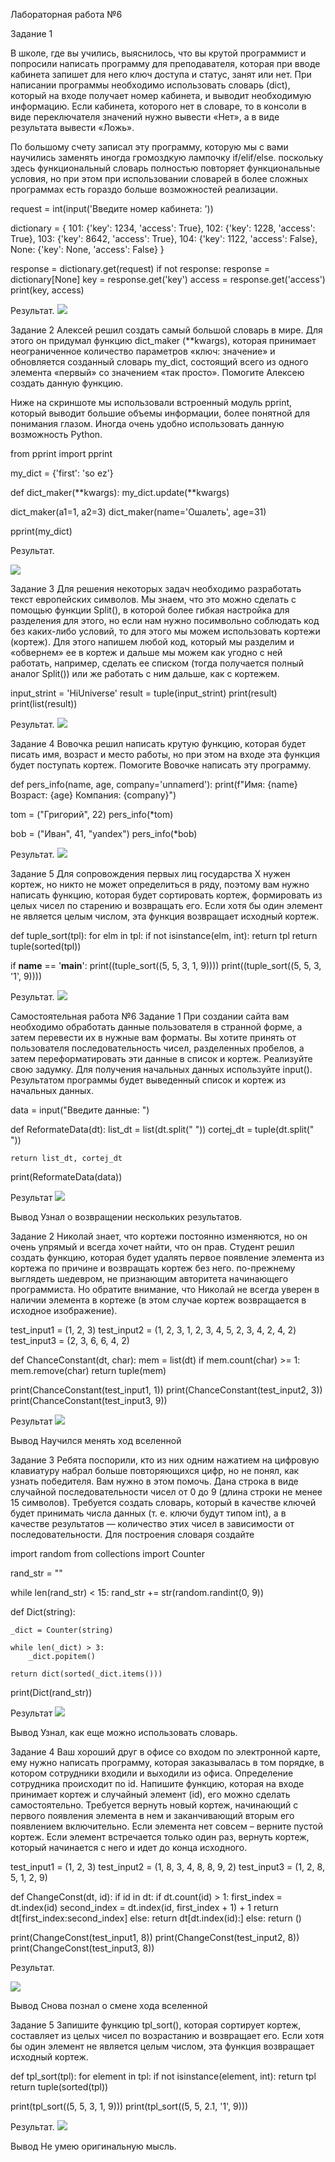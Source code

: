 Лабораторная работа №6

Задание 1

В школе, где вы учились, выяснилось, что вы крутой программист и попросили написать программу для преподавателя, которая при вводе кабинета запишет для него ключ доступа и статус, занят или нет. При написании программы необходимо использовать словарь (dict), который на входе получает номер кабинета, и выводит необходимую информацию. Если кабинета, которого нет в словаре, то в консоли в виде переключателя значений нужно вывести «Нет», а в виде результата вывести «Ложь».

По большому счету записал эту программу, которую мы с вами научились заменять иногда громоздкую лампочку if/elif/else. поскольку здесь функциональный словарь полностью повторяет функциональные условия, но при этом при использовании словарей в более сложных программах есть гораздо больше возможностей реализации.

request = int(input('Введите номер кабинета: '))

dictionary = {
    101: {'key': 1234, 'access': True},
    102: {'key': 1228, 'access': True},
    103: {'key': 8642, 'access': True},
    104: {'key': 1122, 'access': False},
    None: {'key': None, 'access': False}
}

response = dictionary.get(request)
if not response:
    response = dictionary[None]
key = response.get('key')
access = response.get('access')
print(key, access)

Результат.
![](https://github.com/Sheanra/-/assets/140616211/99393841-9b4c-445e-a89b-da73a64f9611)

Задание 2
Алексей решил создать самый большой словарь в мире. Для этого он придумал функцию dict_maker (**kwargs), которая принимает неограниченное количество параметров «ключ: значение» и обновляется созданный словарь my_dict, состоящий всего из одного элемента «первый» со значением «так просто». Помогите Алексею создать данную функцию.

Ниже на скриншоте мы использовали встроенный модуль pprint, который выводит большие объемы информации, более понятной для понимания глазом. Иногда очень удобно использовать данную возможность Python.

from pprint import pprint

my_dict = {'first': 'so ez'}

def dict_maker(**kwargs):
    my_dict.update(**kwargs)

dict_maker(a1=1, a2=3)
dict_maker(name='Ошалеть', age=31)

pprint(my_dict)

Результат.

![](https://github.com/Sheanra/-/assets/140616211/428f7846-ec85-4989-9867-01f407bbcd98)

Задание 3
Для решения некоторых задач необходимо разработать текст европейских символов. Мы знаем, что это можно сделать с помощью функции Split(), в которой более гибкая настройка для разделения для этого, но если нам нужно посимвольно соблюдать код без каких-либо условий, то для этого мы можем использовать кортежи (кортеж). Для этого напишем любой код, который мы разделим и «обвернем» ее в кортеж и дальше мы можем как угодно с ней работать, например, сделать ее списком (тогда получается полный аналог Split()) или же работать с ним дальше, как с кортежем.

input_strint = 'HiUniverse'
result = tuple(input_strint)
print(result)
print(list(result))

Результат.
![](https://github.com/Sheanra/-/assets/140616211/610d752c-a270-4b4b-9031-388a640d3a1e)

Задание 4
Вовочка решил написать крутую функцию, которая будет писать имя, возраст и место работы, но при этом на входе эта функция будет поступать кортеж. Помогите Вовочке написать эту программу.

def pers_info(name, age, company='unnamerd'):
    print(f"Имя: {name} Возраст: {age} Компания: {company}")

tom = ("Григорий", 22)
pers_info(*tom)

bob = ("Иван", 41, "yandex")
pers_info(*bob)

Результат.
![](https://github.com/Sheanra/-/assets/140616211/5041aca1-ec26-4e71-b702-935b6ae7ebc9)


Задание 5
Для сопровождения первых лиц государства X нужен кортеж, но никто не может определиться в ряду, поэтому вам нужно написать функцию, которая будет сортировать кортеж, формировать из целых чисел по старению и возвращать его. Если хотя бы один элемент не является целым числом, эта функция возвращает исходный кортеж.

def tuple_sort(tpl):
    for elm in tpl:
        if not isinstance(elm, int):
            return tpl
    return tuple(sorted(tpl))

if __name__ == '__main__':
    print((tuple_sort((5, 5, 3, 1, 9))))
    print((tuple_sort((5, 5, 3, '1', 9))))
    
Результат.
![](https://github.com/Sheanra/-/assets/140616211/d4402ca1-15b3-46e6-a0c9-80d396e32e8c)

Самостоятельная работа №6
Задание 1
При создании сайта вам необходимо обработать данные пользователя в странной форме, а затем перевести их в нужные вам форматы. Вы хотите принять от пользователя последовательность чисел, разделенных пробелов, а затем переформатировать эти данные в список и кортеж. Реализуйте свою задумку. Для получения начальных данных используйте input(). Результатом программы будет выведенный список и кортеж из начальных данных.

data = input("Введите данные: ")

def ReformateData(dt):
    list_dt = list(dt.split(" "))
    cortej_dt = tuple(dt.split(" "))

    return list_dt, cortej_dt

print(ReformateData(data))

Результат
![](https://github.com/Sheanra/-/assets/140616211/ad453d35-3002-47ae-838c-9df49566b65f)

Вывод
Узнал о возвращении нескольких результатов.

Задание 2
Николай знает, что кортежи постоянно изменяются, но он очень упрямый и всегда хочет найти, что он прав. Студент решил создать функцию, которая будет удалять первое появление элемента из кортежа по причине и возвращать кортеж без него. по-прежнему выглядеть шедевром, не признающим авторитета начинающего программиста. Но обратите внимание, что Николай не всегда уверен в наличии элемента в кортеже (в этом случае кортеж возвращается в исходное изображение).

test_input1 = (1, 2, 3)
test_input2 = (1, 2, 3, 1, 2, 3, 4, 5, 2, 3, 4, 2, 4, 2)
test_input3 = (2, 3, 6, 6, 4, 2)

def ChanceConstant(dt, char):
    mem = list(dt)
    if mem.count(char) >= 1:
        mem.remove(char)
    return tuple(mem)

print(ChanceConstant(test_input1, 1))
print(ChanceConstant(test_input2, 3))
print(ChanceConstant(test_input3, 9))

Результат
![](https://github.com/Sheanra/-/assets/140616211/a1f25930-eb56-48e7-9857-854851e6612b)

Вывод
Научился менять ход вселенной

Задание 3
Ребята поспорили, кто из них одним нажатием на цифровую клавиатуру набрал больше повторяющихся цифр, но не понял, как узнать победителя. Вам нужно в этом помочь. Дана строка в виде случайной последовательности чисел от 0 до 9 (длина строки не менее 15 символов). Требуется создать словарь, который в качестве ключей будет принимать числа данных (т. е. ключи будут типом int), а в качестве результатов — количество этих чисел в зависимости от последовательности. Для построения словаря создайте

import random
from collections import Counter

rand_str = ""

while len(rand_str) < 15:
    rand_str += str(random.randint(0, 9))


def Dict(string):

    _dict = Counter(string)

    while len(_dict) > 3:
        _dict.popitem()

    return dict(sorted(_dict.items()))


print(Dict(rand_str))

Результат
![](https://github.com/Sheanra/-/assets/140616211/86d44eef-a60d-424e-add5-7cc880c87786)

Вывод
Узнал, как еще можно использовать словарь.

Задание 4
Ваш хороший друг в офисе со входом по электронной карте, ему нужно написать программу, которая заказывалась в том порядке, в котором сотрудники входили и выходили из офиса. Определение сотрудника происходит по id. Напишите функцию, которая на входе принимает кортеж и случайный элемент (id), его можно сделать самостоятельно. Требуется вернуть новый кортеж, начинающий с первого появления элемента в нем и заканчивающий вторым его появлением включительно. Если элемента нет совсем – верните пустой кортеж. Если элемент встречается только один раз, вернуть кортеж, который начинается с него и идет до конца исходного.

test_input1 = (1, 2, 3)
test_input2 = (1, 8, 3, 4, 8, 8, 9, 2)
test_input3 = (1, 2, 8, 5, 1, 2, 9)

def ChangeConst(dt, id):
    if id in dt:
        if dt.count(id) > 1:
            first_index = dt.index(id)
            second_index = dt.index(id, first_index + 1) + 1
            return dt[first_index:second_index]
        else:
            return dt[dt.index(id):]
    else:
        return ()


print(ChangeConst(test_input1, 8))
print(ChangeConst(test_input2, 8))
print(ChangeConst(test_input3, 8))

Результат.

![](https://github.com/Sheanra/-/assets/140616211/e2b50272-7d98-40ef-a1cb-52b1e426e751)

Вывод
Снова познал о смене хода вселенной

Задание 5
Запишите функцию tpl_sort(), которая сортирует кортеж, составляет из целых чисел по возрастанию и возвращает его. Если хотя бы один элемент не является целым числом, эта функция возвращает исходный кортеж.

def tpl_sort(tpl):
    for element in tpl:
        if not isinstance(element, int):
            return tpl
    return tuple(sorted(tpl))

print(tpl_sort((5, 5, 3, 1, 9)))
print(tpl_sort((5, 5, 2.1, '1', 9)))

Результат.
![](https://github.com/Sheanra/-/assets/140616211/3771d179-ab9e-405e-a9e9-6def70547d29)

Вывод
Не умею оригинальную мысль.
